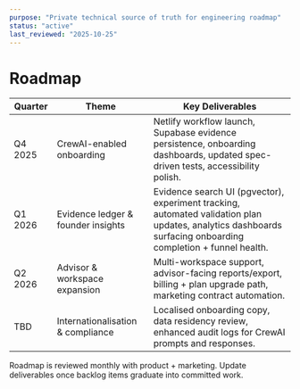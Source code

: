 ```yaml
---
purpose: "Private technical source of truth for engineering roadmap"
status: "active"
last_reviewed: "2025-10-25"
---
```


# Roadmap

| Quarter | Theme | Key Deliverables |
| --- | --- | --- |
| Q4 2025 | CrewAI-enabled onboarding | Netlify workflow launch, Supabase evidence persistence, onboarding dashboards, updated spec-driven tests, accessibility polish. |
| Q1 2026 | Evidence ledger & founder insights | Evidence search UI (pgvector), experiment tracking, automated validation plan updates, analytics dashboards surfacing onboarding completion + funnel health. |
| Q2 2026 | Advisor & workspace expansion | Multi-workspace support, advisor-facing reports/export, billing + plan upgrade path, marketing contract automation. |
| TBD | Internationalisation & compliance | Localised onboarding copy, data residency review, enhanced audit logs for CrewAI prompts and responses. |

Roadmap is reviewed monthly with product + marketing. Update deliverables once backlog items graduate into committed work.
